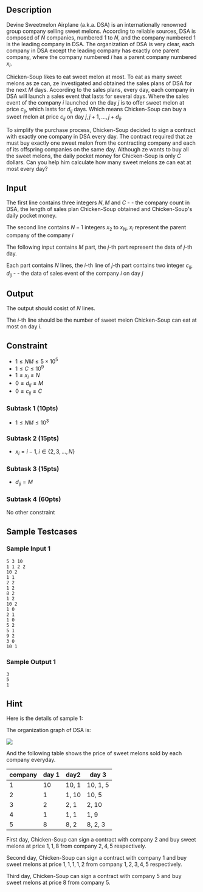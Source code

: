 ## Description

Devine Sweetmelon Airplane (a.k.a. DSA) is an internationally renowned group company selling sweet melons. According to reliable sources, DSA is composed of $N$ companies, numbered $1$ to $N$, and the company numbered $1$ is the leading company in DSA. The organization of DSA is very clear, each company in DSA except the leading company has exactly one parent company, where the company numbered $i$ has a parent company numbered $x_i$.

Chicken-Soup likes to eat sweet melon at most. To eat as many sweet melons as ze can, ze investigated and obtained the sales plans of DSA for the next $M$ days. According to the sales plans, every day, each company in DSA will launch a sales event that lasts for several days. Where the sales event of the company $i$ launched on the day $j$ is to offer sweet melon at price $c_{ij}$, which lasts for $d_{ij}$ days. Which means Chicken-Soup can buy a sweet melon at price $c_{ij}$ on day $j, j + 1, \dots, j + d_{ij}$.

To simplify the purchase process, Chicken-Soup decided to sign a contract with exactly one company in DSA every day. The contract required that ze must buy exactly one sweet melon from the contracting company and each of its offspring companies on the same day. Although ze wants to buy all the sweet melons, the daily pocket money for Chicken-Soup is only $C$ dollars. Can you help him calculate how many sweet melons ze can eat at most every day?

## Input

The first line contains three integers $N, M$ and $C$ - - the company count in DSA, the length of sales plan Chicken-Soup obtained and Chicken-Soup's daily pocket money.

The second line contains $N-1$ integers $x_2$ to $x_N$, $x_i$ represent the parent company of the company $i$

The following input contains $M$ part, the $j$-th part represent the data of $j$-th day.

Each part contains $N$ lines, the $i$-th line of $j$-th part contains two integer $c_{ij}, d_{ij}$ - - the data of sales event of the company $i$ on day $j$

## Output

The output should cosist of $N$ lines.

The $i$-th line should be the number of sweet melon Chicken-Soup can eat at most on day $i$.

## Constraint

- $1 \le NM \le 5\times 10^5$
- $1 \le C \le 10^9$
- $1 \le x_i \le N$
- $0 \le d_{ij} \le M$
- $0 \le c_{ij} \le C$

### Subtask 1 (10pts)

- $1\le NM \le 10^3$

### Subtask 2 (15pts)

- $x_i = i - 1, i \in \{2, 3, \dots, N\}$

### Subtask 3 (15pts)

- $d_{ij} = M$

### Subtask 4 (60pts)

No other constraint

## Sample Testcases

### Sample Input 1

```
5 3 10
1 1 2 2
10 2
1 1
2 2
1 2
8 2
1 2
10 2
1 0
2 1
1 0
5 2
5 1
9 2
3 0
10 1
```

### Sample Output 1

```
3
5
1
```

## Hint

Here is the details of sample 1:

The organization graph of DSA is:

![](https://i.imgur.com/iwjpKgn.png)

And the following table shows the price of sweet melons sold by each company everyday.

| company | day 1 | day2  | day 3    |
| ------- | ----- | ----- | -------- |
| 1       | 10    | 10, 1 | 10, 1, 5 |
| 2       | 1     | 1, 10 | 10, 5    |
| 3       | 2     | 2, 1  | 2, 10    |
| 4       | 1     | 1, 1  | 1, 9     |
| 5       | 8     | 8, 2  | 8, 2, 3  |

First day, Chicken-Soup can sign a contract with company $2$ and buy sweet melons at price $1, 1, 8$ from company $2, 4, 5$ respectively.

Second day, Chicken-Soup can sign a contract with company $1$ and buy sweet melons at price $1, 1, 1, 1, 2$ from company $1, 2, 3, 4, 5$ respectively.

Third day, Chicken-Soup can sign a contract with company $5$ and buy sweet melons at price $8$ from company $5$.
